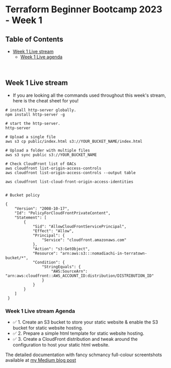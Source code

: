 # Terraform Beginner Bootcamp 2023 - Week 1

## Table of Contents

- [Week 1 Live stream](#week-1-live-stream)
  - [Week 1 Live agenda](#week-1-live-stream-agenda)

<br>

## Week 1 Live stream

- If you are looking all the commands used throughout this week's stream, here is the cheat sheet for you!

```
# install http-server globally.
npm install http-server -g

# start the http-server.
http-server 

# Upload a single file
aws s3 cp public/index.html s3://YOUR_BUCKET_NAME/index.html

# Upload a folder with multiple files
aws s3 sync public s3://YOUR_BUCKET_NAME

# Check CloudFront list of OACs 
aws cloudfront list-origin-access-controls
aws cloudfront list-origin-access-controls --output table

aws cloudfront list-cloud-front-origin-access-identities


# Bucket policy

{
    "Version": "2008-10-17",
    "Id": "PolicyForCloudFrontPrivateContent",
    "Statement": [
        {
            "Sid": "AllowCloudFrontServicePrincipal",
            "Effect": "Allow",
            "Principal": {
                "Service": "cloudfront.amazonaws.com"
            },
            "Action": "s3:GetObject",
            "Resource": "arn:aws:s3:::nomadiachi-in-terratown-bucket/*",
            "Condition": {
                "StringEquals": {
                    "AWS:SourceArn": "arn:aws:cloudfront::AWS_ACCOUNT_ID:distribution/DISTRIBUTION_ID"
                }
            }
        }
    ]
 }
```

### Week 1 Live stream Agenda

- ✅ 1. Create an S3 bucket to store your static website & enable the S3 bucket for static website hosting.
- ✅ 2. Prepare a simple html template for static website hosting.
- ✅ 3. Create a CloudFront distribution and tweak around the configuration to host your static html website.

The detailed documentation with fancy schmancy full-colour screentshots available at [my Medium blog post](https://medium.com/@gwenleigh/terraform-cloud-project-bootcamp-with-andrew-brown-week-1-live-streaming-d22e2c6ef5e)

<br>